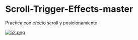 # Scroll-Trigger-Effects-master
Practica con efecto scroll y posicionamiento



[![52.png](https://i.postimg.cc/TPWKrPp8/52.png)](https://postimg.cc/f3DWsDc5)
